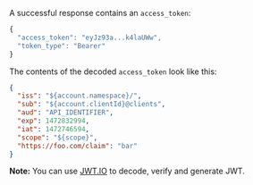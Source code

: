 A successful response contains an `access_token`:

```js
{
  "access_token": "eyJz93a...k4laUWw",
  "token_type": "Bearer"
}
```

The contents of the decoded `access_token` look like this:

```json
{
  "iss": "${account.namespace}/",
  "sub": "${account.clientId}@clients",
  "aud": "API_IDENTIFIER",
  "exp": 1472832994,
  "iat": 1472746594,
  "scope": "${scope}",
  "https://foo.com/claim": "bar"
}
```

**Note:** You can use [JWT.IO](https://jwt.io/) to decode, verify and generate JWT.
